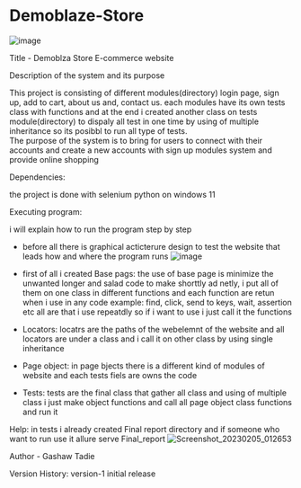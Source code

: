 # Demoblaze-Store
![image](https://user-images.githubusercontent.com/113560142/216850462-5898f827-c684-48cb-8c10-0ebff288df46.png)


Title - Demoblza Store E-commerce website


Description of the system and its purpose

This project is consisting of different modules(directory) login page, sign up, add to cart, about us and, contact us. each modules have its own tests class with functions and at the end i created another class on tests module(directory) to dispaly all test in one time by using of multiple inheritance so its posibbl to run all type of tests.  
The purpose of the system is to bring for users to connect with their accounts and create a new accounts with sign up modules system and provide online shopping 


Dependencies:

the project is done with selenium python on windows 11


Executing program:

i will explain how to run the program step by step
- before all there is graphical acticterure design to test the website that leads how and where the program runs
![image](https://user-images.githubusercontent.com/113560142/216849548-f0599f8d-4e69-4674-819c-473efe3dc91c.png)

- first of all i created Base pags: the use of base page is minimize the unwanted longer and salad code to make shorttly ad netly, i put all of them on one class in different functions and each function are retun when i use in any code 
example: find, click, send to keys, wait, assertion etc all are that i use repeatdly so if i want to use i just call it the functions

- Locators: locatrs are the paths of the webelemnt of the website and all locators are under a class and  i call it on other class by using single inheritance
- Page object: in page bjects there is a different kind of modules of website and each tests fiels are owns the code 
- Tests: tests are the final class that gather all class and using of multiple class i just make object functions and call all page object class functions and run it


Help:
in tests i already created Final report directory and if someone who want to run use it 
 allure serve Final_report
 ![Screenshot_20230205_012653](https://user-images.githubusercontent.com/113560142/216850427-9d2c4218-16cb-4f99-b940-61c82b0664da.png)

 
Author - Gashaw Tadie

Version History:
version-1 initial release
